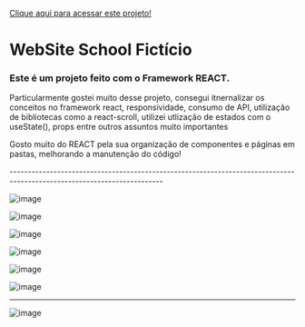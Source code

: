 <a href="">Clique aqui para acessar este projeto!</a>

<h1>WebSite School Fictício</h1>

<h3>Este é um projeto feito com o Framework REACT.</h3>

<p>Particularmente gostei muito desse projeto, consegui itnernalizar os conceitos no framework react, responsividade, consumo de API, utilização de bibliotecas como a react-scroll, utilizei utlização de estados com o useState(), props entre outros assuntos muito importantes</p>
<p>Gosto muito do REACT pela sua organização de componentes e páginas em pastas, melhorando a manutenção do código!</p>
------------------------------------------------------------------------------------------------------------------------

![image](https://github.com/DevGustavoGantois/WebSite_School_REACT/assets/123424700/3346e0cf-9590-431b-85fb-710c12c0758a)


![image](https://github.com/DevGustavoGantois/WebSite_School_REACT/assets/123424700/da835131-572b-45e3-bcaf-8881d02e92d1)


![image](https://github.com/DevGustavoGantois/WebSite_School_REACT/assets/123424700/299721c7-3361-4e8e-b944-82f37f084199)



![image](https://github.com/DevGustavoGantois/WebSite_School_REACT/assets/123424700/686f7683-74c0-41a0-8fe6-e50897f48e44)


![image](https://github.com/DevGustavoGantois/WebSite_School_REACT/assets/123424700/e0cdf6a8-9e64-4b4e-85aa-6158b4867eee)



![image](https://github.com/DevGustavoGantois/WebSite_School_REACT/assets/123424700/040747ca-5432-4de2-a747-596b794760a0)

--------------------------------------------------------------------------------------------------------------------

<p><Este projeto também está responsivo para dispositívos mobile, tablets, celulares...</p>


![image](https://github.com/DevGustavoGantois/WebSite_School_REACT/assets/123424700/f7240fb8-6358-48ae-9a3f-74b90aeb7fd1)
